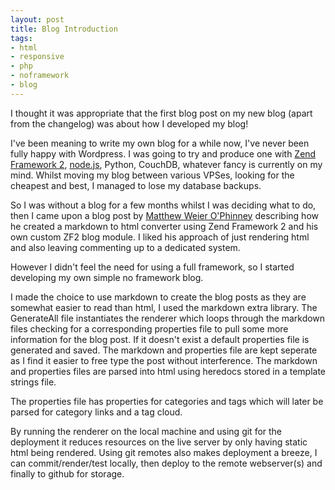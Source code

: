 ```yaml
---
layout: post
title: Blog Introduction
tags:
- html
- responsive
- php
- noframework
- blog
---
```

I thought it was appropriate that the first blog post on my new blog (apart from the changelog) was about how I developed my blog!

I've been meaning to write my own blog for a while now, I've never been fully happy with Wordpress. I was going to try and produce one with [Zend Framework 2](https://github.com/zendframework/zf2/), [node.js](http://nodejs.org/), Python, CouchDB, whatever fancy is currently on my mind. Whilst moving my blog between various VPSes, looking for the cheapest and best, I managed to lose my database backups.

So I was without a blog for a few months whilst I was deciding what to do, then I came upon a blog post by [Matthew Weier O'Phinney](http://mwop.net/blog/2012-05-developing-a-zf2-blog.html) describing how he created a markdown to html converter using Zend Framework 2 and his own custom ZF2 blog module. I liked his approach of just rendering html and also leaving commenting up to a dedicated system.

However I didn't feel the need for using a full framework, so I started developing my own simple no framework blog.

I made the choice to use markdown to create the blog posts as they are somewhat easier to read than html,  I used the markdown extra library. The GenerateAll file instantiates the renderer which loops through the markdown files checking for a corresponding properties file to pull some more information for the blog post. If it doesn't exist a default properties file is generated and saved. The markdown and properties file are kept seperate as I find it easier to free type the post without interference. The markdown and properties files are parsed into html using heredocs stored in a template strings file.

The properties file has properties for categories and tags which will later be parsed for category links and a tag cloud.

By running the renderer on the local machine and using git for the deployment it reduces resources on the live server by only having static html being rendered. Using git remotes also makes deployment a breeze, I can commit/render/test locally, then deploy to the remote webserver(s) and finally to github for storage.

